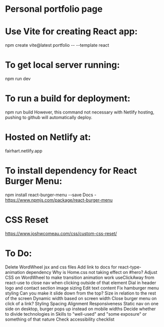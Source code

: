# Personal portfolio page

# Use Vite for creating React app:
npm create vite@latest portfolio -- --template react

# To get local server running:
npm run dev

# To run a build for deployment:
npm run build
However, this command not necessary with Netlify hosting, pushing to github will automatically deploy.

# Hosted on Netlify at:
fairhart.netlify.app

# To install dependency for React Burger Menu:
npm install react-burger-menu --save
Docs - https://www.npmjs.com/package/react-burger-menu

# CSS Reset
https://www.joshwcomeau.com/css/custom-css-reset/

# To Do:
Delete WordWheel jsx and css files
Add link to docs for react-type-animation dependency
Why is Home.css not taking effect on #hero?
Adjust CSS on WordWheel to make transition animation work
useClickAway from react-use to close nav when clicking outside of that element
Dial in header logo and contact section image sizing
Edit text content
Fix hamburger menu styling
  Can you make it slide down from the top?
  Size in relation to the rest of the screen
  Dynamic width based on screen width
Close burger menu on click of a link?
Styling
  Spacing
  Alignment
Responsiveness
  Static nav on one side on desktop, burger pops up instead on mobile widths
Decide whether to divide technologies in Skills to "well-used" and "some exposure" or something of that nature
Check accessibility checklist